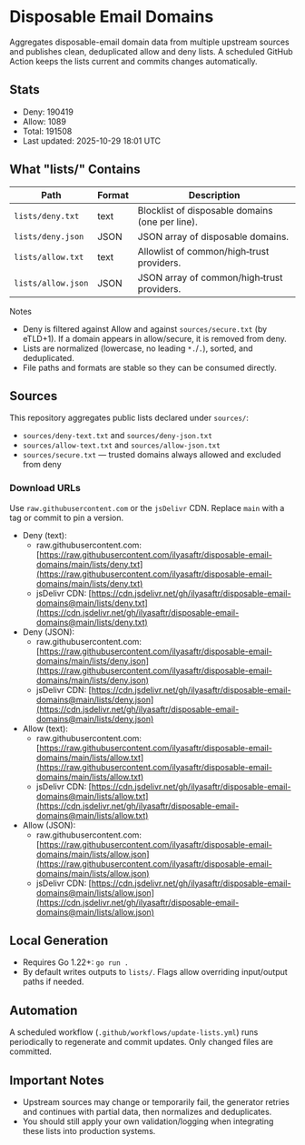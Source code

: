 # Disposable Email Domains

Aggregates disposable-email domain data from multiple upstream sources and publishes clean, deduplicated allow and deny lists. A scheduled GitHub Action keeps the lists current and commits changes automatically.

## Stats
<!-- STATS:START -->
- Deny: 190419
- Allow: 1089
- Total: 191508
- Last updated: 2025-10-29 18:01 UTC
<!-- STATS:END -->

## What "lists/" Contains

| Path                 | Format | Description                                      |
|----------------------|--------|--------------------------------------------------|
| `lists/deny.txt`     | text   | Blocklist of disposable domains (one per line).  |
| `lists/deny.json`    | JSON   | JSON array of disposable domains.                |
| `lists/allow.txt`    | text   | Allowlist of common/high‑trust providers.        |
| `lists/allow.json`   | JSON   | JSON array of common/high‑trust providers.       |

Notes
- Deny is filtered against Allow and against `sources/secure.txt` (by eTLD+1). If a domain appears in allow/secure, it is removed from deny.
- Lists are normalized (lowercase, no leading `*.`/`.`), sorted, and deduplicated.
- File paths and formats are stable so they can be consumed directly.

## Sources
This repository aggregates public lists declared under `sources/`:
- `sources/deny-text.txt` and `sources/deny-json.txt`
- `sources/allow-text.txt` and `sources/allow-json.txt`
- `sources/secure.txt` — trusted domains always allowed and excluded from deny

### Download URLs
Use `raw.githubusercontent.com` or the `jsDelivr` CDN. Replace `main` with a tag or commit to pin a version.

- Deny (text):
  - raw.githubusercontent.com: [https://raw.githubusercontent.com/ilyasaftr/disposable-email-domains/main/lists/deny.txt](https://raw.githubusercontent.com/ilyasaftr/disposable-email-domains/main/lists/deny.txt)
  - jsDelivr CDN: [https://cdn.jsdelivr.net/gh/ilyasaftr/disposable-email-domains@main/lists/deny.txt](https://cdn.jsdelivr.net/gh/ilyasaftr/disposable-email-domains@main/lists/deny.txt)
- Deny (JSON):
  - raw.githubusercontent.com: [https://raw.githubusercontent.com/ilyasaftr/disposable-email-domains/main/lists/deny.json](https://raw.githubusercontent.com/ilyasaftr/disposable-email-domains/main/lists/deny.json)
  - jsDelivr CDN: [https://cdn.jsdelivr.net/gh/ilyasaftr/disposable-email-domains@main/lists/deny.json](https://cdn.jsdelivr.net/gh/ilyasaftr/disposable-email-domains@main/lists/deny.json)
- Allow (text):
  - raw.githubusercontent.com: [https://raw.githubusercontent.com/ilyasaftr/disposable-email-domains/main/lists/allow.txt](https://raw.githubusercontent.com/ilyasaftr/disposable-email-domains/main/lists/allow.txt)
  - jsDelivr CDN: [https://cdn.jsdelivr.net/gh/ilyasaftr/disposable-email-domains@main/lists/allow.txt](https://cdn.jsdelivr.net/gh/ilyasaftr/disposable-email-domains@main/lists/allow.txt)
- Allow (JSON):
  - raw.githubusercontent.com: [https://raw.githubusercontent.com/ilyasaftr/disposable-email-domains/main/lists/allow.json](https://raw.githubusercontent.com/ilyasaftr/disposable-email-domains/main/lists/allow.json)
  - jsDelivr CDN: [https://cdn.jsdelivr.net/gh/ilyasaftr/disposable-email-domains@main/lists/allow.json](https://cdn.jsdelivr.net/gh/ilyasaftr/disposable-email-domains@main/lists/allow.json)

## Local Generation
- Requires Go 1.22+: `go run .`
- By default writes outputs to `lists/`. Flags allow overriding input/output paths if needed.

## Automation
A scheduled workflow (`.github/workflows/update-lists.yml`) runs periodically to regenerate and commit updates. Only changed files are committed.

## Important Notes
- Upstream sources may change or temporarily fail, the generator retries and continues with partial data, then normalizes and deduplicates.
- You should still apply your own validation/logging when integrating these lists into production systems.
